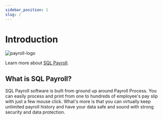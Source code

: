 ```yaml
---
sidebar_position: 1
slug: /
---
```


# Introduction

![payroll-logo](/img/payroll-logo.png)

Learn more about [SQL Payroll](https://sql.com.my).

## What is SQL Payroll?

SQL Payroll software is built from ground up around Payroll Process. You can easily process and print from one to hundreds of employee's pay slip with just a few mouse click. What's more is that you can virtually keep unlimited payroll history and have your data safe and sound with strong security and data protection.